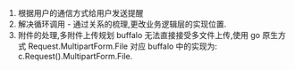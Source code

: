 1. 根据用户的通信方式给用户发送提醒
2. 解决循环调用 - 通过关系的梳理,更改业务逻辑层的实现位置.
3. 附件的处理,多附件上传规划
    buffalo 无法直接接受多文件上传,使用 go 原生方式 Request.MultipartForm.File 对应 buffalo 中的实现为: c.Request().MultipartForm.File.